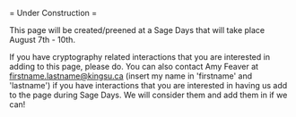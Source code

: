 = Under Construction =

This page will be created/preened at a Sage Days that will take place August 7th - 10th.

If you have cryptography related interactions that you are interested in adding to this page, please do. You can also contact Amy Feaver at firstname.lastname@kingsu.ca (insert my name in 'firstname' and 'lastname') if you have interactions that you are interested in having us add to the page during Sage Days. We will consider them and add them in if we can! 
